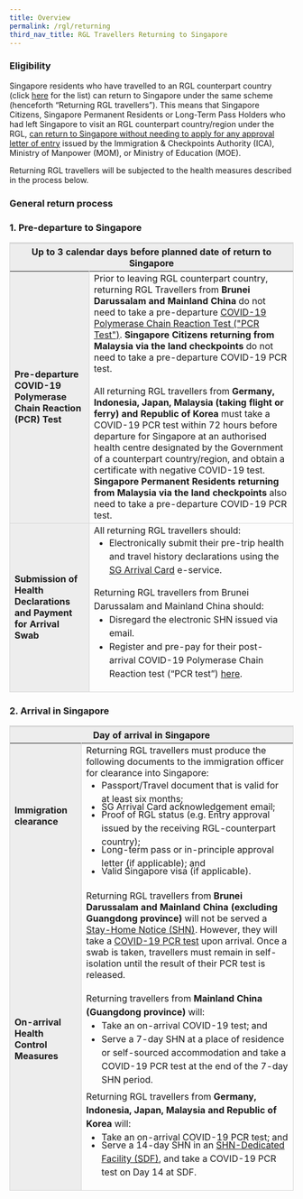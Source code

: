 ```yaml
---
title: Overview
permalink: /rgl/returning
third_nav_title: RGL Travellers Returning to Singapore
---
```

### Eligibility

Singapore residents who have travelled to an RGL counterpart country (click [here](/rgl/visiting-rgl-counterparts) for the list) can return to Singapore under the same scheme (henceforth “Returning RGL travellers”). This means that Singapore Citizens, Singapore Permanent Residents or Long-Term Pass Holders who had left Singapore to visit an RGL counterpart country/region under the RGL, <u>can return to Singapore without needing to apply for any approval letter of entry</u> issued by the Immigration & Checkpoints Authority (ICA), Ministry of Manpower (MOM), or Ministry of Education (MOE).

Returning RGL travellers will be subjected to the health measures described in the process below.

### General return process

### 1. Pre-departure to Singapore

<table>
<thead>
  <tr>
    <th colspan="2" style="font-size:16px;border-top:3px solid #D8D8D8; border-left:1px solid #D8D8D8; border-right:1px solid #D8D8D8; background-color:#EDEDED">Up to 3 calendar days before planned date of return to Singapore</th>
    <!-- <th>Scenarios</th>
   <th>Charging Policy for C+ treatment</th> -->
  </tr>
</thead>
<tbody>
	 <tr>
    <td  style="font-size:16px;border-left:1px solid #D8D8D8; border-bottom:1px solid #D8D8D8; border-right:1px solid #D8D8D8; background-color:#EDEDED"><b>Pre-departure COVID-19 Polymerase Chain Reaction (PCR) Test</b></td>
		     <td  style="font-size:16px;border-left:1px solid #D8D8D8; border-bottom:1px solid #D8D8D8; border-right:1px solid #D8D8D8; ">Prior to leaving RGL counterpart country, returning RGL Travellers from <b>Brunei Darussalam and Mainland China</b> do not need to take a pre-departure <a href="/health/covid-19-tests/pcrtest">COVID-19 Polymerase Chain Reaction Test ("PCR Test")</a>. <b>Singapore Citizens returning from Malaysia via the land checkpoints</b> do not need to take a pre-departure COVID-19 PCR test. <br/><br/> All returning RGL travellers from <b>Germany, Indonesia, Japan, Malaysia (taking flight or ferry) and Republic of Korea </b>must take a COVID-19 PCR test within 72 hours before departure for Singapore at an authorised health centre designated by the Government of a counterpart country/region, and obtain a certificate with negative COVID-19 test.  <b>Singapore Permanent Residents returning from Malaysia via the land checkpoints</b> also need to take a pre-departure COVID-19 PCR test.</td>
	</tr>
  <tr>
    <td rowspan="2" style="font-size:16px;border-left:1px solid #D8D8D8; border-bottom:1px solid #D8D8D8; border-right:1px solid #D8D8D8; background-color:#EDEDED"><b>Submission of Health Declarations and Payment for Arrival Swab</b></td>
    <td style="font-size:16px;border-right:1px solid #D8D8D8;border-bottom:1px solid #D8D8D8;">All returning RGL travellers should:
<ol style="margin-top:0px; list-style-type:disc;">
  <li style="font-size:16px; margin-top:0px; margin-bottom:0px;  line-height:1.5;">Electronically submit their pre-trip health and travel history declarations using the <a href="https://eservices.ica.gov.sg/sgarrivalcard/">SG Arrival Card</a> e-service.</li>
</ol>
  <p style="margin-top:0px; margin-bottom:0px; font-size:16px; line-height:1.5;">Returning RGL travellers from Brunei Darussalam and Mainland China should:</p>
      <ol style="margin-top:0px; list-style-type:disc;">      
        <li style="font-size:16px; margin-top:0px; margin-bottom:0px; line-height:1.5;">Disregard the electronic SHN issued via email.</li>
<li style="font-size:16px; margin-top:0px; margin-bottom:0px; line-height:1.5;">Register and pre-pay for their post-arrival COVID-19 Polymerase Chain Reaction test (“PCR test”) <a href="https://safetravel.changiairport.com/#/">here</a>.</li>
</ol>
 </td>
  </tr>
  </tbody>
</table>

### 2. Arrival in Singapore

<table>
<thead>
<tr>
    <th colspan="2" style="font-size:16px;border-top:3px solid #D8D8D8; border-left:1px solid #D8D8D8; border-right:1px solid #D8D8D8; background-color:#EDEDED">Day of arrival in Singapore</th>
  </tr>
</thead>
<tbody>
  <tr>
    <td style="font-size:16px;border-left:1px solid #D8D8D8; border-right:1px solid #D8D8D8; background-color:#EDEDED"><b>Immigration clearance</b></td>
    <td style="font-size:16px;border-right:1px solid #D8D8D8;">Returning RGL travellers must produce the following documents to the immigration officer for clearance into Singapore:
<ol style="margin-top:0px; list-style-type:disc;">
  <li style="font-size:16px; margin-top:0px; margin-bottom:0px;  line-height:1.5;">Passport/Travel document that is valid for at least six months;</li>
    <li style="font-size:16px; margin-top:-30px; margin-bottom:0px;  line-height:1.5;">SG Arrival Card acknowledgement email;</li>
    <li style="font-size:16px; margin-top:-30px; margin-bottom:0px;  line-height:1.5;">Proof of RGL status (e.g. Entry approval issued by the receiving RGL-counterpart country);</li>
    <li style="font-size:16px; margin-top:-30px; margin-bottom:0px;  line-height:1.5;">Long-term pass or in-principle approval letter (if applicable); and</li>
    <li style="font-size:16px; margin-top:-30px; margin-bottom:0px;  line-height:1.5;">Valid Singapore visa (if applicable).</li>
</ol>
 </td>
  </tr>
  <tr>
    <td style="font-size:16px;border-left:1px solid #D8D8D8;border-bottom:1px solid #D8D8D8; border-right:1px solid #D8D8D8; background-color:#EDEDED"><b>On-arrival  Health Control Measures</b></td>
    <td style="font-size:16px;border-right:1px solid #D8D8D8;border-bottom:1px solid #D8D8D8;">Returning RGL travellers from <b>Brunei Darussalam and Mainland China (excluding Guangdong province)</b> will not be served a <a href="/health/shn">Stay-Home Notice (SHN)</a>. However, they will take a <a href="/health/covid19-tests/pcrtest">COVID-19 PCR test</a> upon arrival. Once a swab is taken, travellers must remain in self-isolation until the result of their PCR test is released.
			<br><br>
			 <p style="margin-top:0px; margin-bottom:0px; font-size:16px; line-height:1.5;">Returning travellers from <b>Mainland China (Guangdong province)</b> will: <ol style="margin-top:0px; list-style-type:disc;">
			<li style="font-size:16px; margin-top:0px;   margin-bottom:0px;line-height:1.5;">Take an on-arrival COVID-19 test; and </li>
						<li style="font-size:16px; margin-top:0px;  margin-bottom:0px; line-height:1.5;">Serve a 7-day SHN at a place of residence or self-sourced accommodation and take a COVID-19 PCR test at the end of the 7-day SHN period.</li>
			</ol>
</p>
			<br>
      <p style="margin-top:-30px; margin-bottom:0px; font-size:16px; line-height:1.5;">Returning RGL travellers from <b>Germany, Indonesia, Japan, Malaysia and Republic of Korea</b> will:  </p>
<ol style="margin-top:0px; list-style-type:disc;">
  <li style="font-size:16px; margin-top:0px; margin-bottom:0px;line-height:1.5; ">Take an on-arrival COVID-19 PCR test; and</li>
    <li style="font-size:16px; margin-top:-30px; margin-bottom:0px; line-height:1.5;">Serve a 14-day SHN in an <a href="/health/shn/sdf">SHN-Dedicated Facility (SDF)</a>, and take a COVID-19 PCR test on Day 14 at SDF.
</ol>
 </td>
  </tr>
  </tbody>
</table>